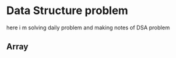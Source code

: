 
# Data Structure problem 

here i m solving daily problem and making notes of DSA problem


## Array


